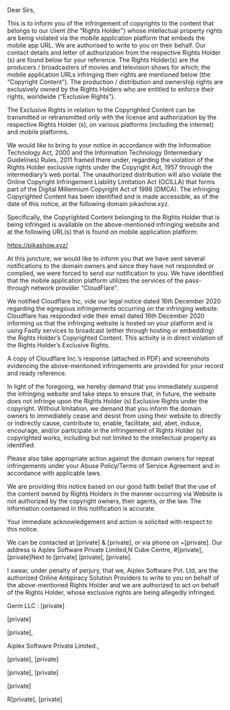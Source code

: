 Dear Sirs,

This is to inform you of the infringement of copyrights to the content that belongs to our client (the “Rights Holder”) whose intellectual property rights are being violated via the mobile application platform that embeds the mobile app URL. We are authorised to write to you on their behalf. Our contact details and letter of authorization from the respective Rights Holder (s) are found below for your reference. The Rights Holder(s) are the producers / broadcasters of movies and television shows for which; the mobile application URLs infringing their rights are mentioned below (the “Copyright Content”). The production / distribution and ownership rights are exclusively owned by the Rights Holders who are entitled to enforce their rights, worldwide (“Exclusive Rights”).

The Exclusive Rights in relation to the Copyrighted Content can be transmitted or retransmitted only with the license and authorization by the respective Rights Holder (s), on various platforms (including the internet) and mobile platforms.

We would like to bring to your notice in accordance with the Information Technology Act, 2000 and the Information Technology (Intermediary Guidelines) Rules, 2011 framed there under, regarding the violation of the Rights Holder exclusive rights under the Copyright Act, 1957 through the intermediary’s web portal. The unauthorized distribution will also violate the Online Copyright Infringement Liability Limitation Act (OCILLA) that forms part of the Digital Millennium Copyright Act of 1998 (DMCA). The infringing Copyrighted Content has been identified and is made accessible, as of the date of this notice, at the following domain pikashow.xyz.

Specifically, the Copyrighted Content belonging to the Rights Holder that is being infringed is available on the above-mentioned infringing website and at the following URL(s) that is found on mobile application platform:

https://pikashow.xyz/

At this juncture, we would like to inform you that we have sent several notifications to the domain owners and since they have not responded or complied, we were forced to send our notification to you. We have identified that the mobile application platform utilizes the services of the pass-through network provider “CloudFlare”.

We notified Cloudflare Inc, vide our legal notice dated 16th December 2020 regarding the egregious infringements occurring on the infringing website. Cloudflare has responded vide their email dated 16th December 2020 informing us that the infringing website is hosted on your platform and is using Fastly services to broadcast (either through hosting or embedding) the Rights Holder’s Copyrighted Content. This activity is in direct violation of the Rights Holder’s Exclusive Rights.

A copy of Cloudflare Inc.’s response (attached in PDF) and screenshots evidencing the above-mentioned infringements are provided for your record and ready reference.

In light of the foregoing, we hereby demand that you immediately suspend the infringing website and take steps to ensure that, in future, the website does not infringe upon the Rights Holder (s) Exclusive Rights under the copyright. Without limitation, we demand that you inform the domain owners to immediately cease and desist from using their website to directly or indirectly cause, contribute to, enable, facilitate, aid, abet, induce, encourage, and/or participate in the infringement of Rights Holder (s) copyrighted works, including but not limited to the intellectual property as identified.

Please also take appropriate action against the domain owners for repeat infringements under your Abuse Policy/Terms of Service Agreement and in accordance with applicable laws.

We are providing this notice based on our good faith belief that the use of the content owned by Rights Holders in the manner occurring via Website is not authorized by the copyright owners, their agents, or the law. The information contained in this notification is accurate.

Your immediate acknowledgement and action is solicited with respect to this notice.

We can be contacted at [private] & [private], or via phone on +[private]. Our address is Aiplex Software Private Limited,N Cube Centre, #[private], [private]Next to [private]   [private], [private].  

I swear, under penalty of perjury, that we, Aiplex Software Pvt. Ltd, are the authorized Online Antipiracy Solution Providers to write to you on behalf of the above-mentioned Rights Holder and we are authorized to act on behalf of the Rights Holder, whose exclusive rights are being allegedly infringed.

Germ LLC : [private]  

[private]  

[private],  

Aiplex Software Private Limited.,

[private], [private]  

[private], [private]  

[private]  

R[private], [private]
